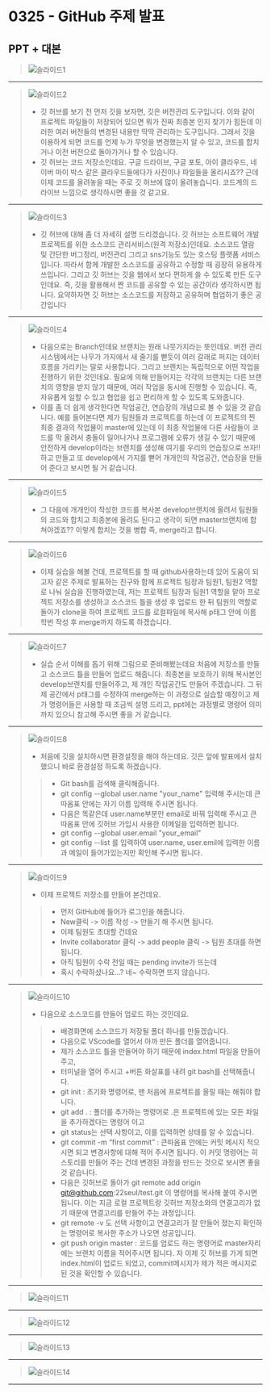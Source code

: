 # 0325 - GitHub 주제 발표
## PPT + 대본
> ![슬라이드1](https://github.com/22seul/React/assets/143988446/0e6c9207-9980-4411-9ae7-5f99d6039f0c)
---
> ![슬라이드2](https://github.com/22seul/React/assets/143988446/dc9c9f46-6734-48a6-9cb5-6ba54ca94f38)
> * 깃 허브를 보기 전 먼저 깃을 보자면, 깃은 버전관리 도구입니다. 이와 같이 프로젝트 파일들이 저장되어 있으면 뭐가 진짜 최종본 인지 찾기가 힘든데 이러한 여러 버전들의 변경된 내용만 딱딱 관리하는 도구입니다. 그래서 깃을 이용하게 되면 코드를 언제 누가 무엇을 변경했는지 알 수 있고, 코드를 합치거나 이전 버전으로 돌아가거나 할 수 있습니다.
> * 깃 허브는 코드 저장소인데요. 구글 드라이브, 구글 포토, 아이 클라우드, 네이버 마이 박스 같은 클라우드들에다가 사진이나 파일들을 올리시죠?? 근데 이제 코드를 올려놓을 때는 주로 깃 허브에 많이 올려놓습니다. 코드계의 드라이브 느낌으로 생각하시면 좋을 것 같고요. 
---
> ![슬라이드3](https://github.com/22seul/React/assets/143988446/93202667-708a-4459-9f40-2ef2af8f9cc8)
> * 깃 허브에 대해 좀 더 자세히 설명 드리겠습니다. 깃 허브는 소프트웨어 개발 프로젝트를 위한 소스코드 관리서비스(원격 저장소)인데요. 소스코드 열람 및 간단한 버그정리, 버전관리 그리고 sns기능도 있는 호스팅 플랫폼 서비스입니다. 따라서 함께 개발한 소스코드를 공유하고 수정할 때 굉장히 유용하게 쓰입니다.
그리고 깃 허브는 깃을 웹에서 보다 편하게 쓸 수 있도록 만든 도구인데요. 즉, 깃을 활용해서 짠 코드를 공유할 수 있는 공간이라 생각하시면 됩니다.
요약하자면 깃 허브는 소스코드를 저장하고 공유하며 협업하기 좋은 공간입니다
---
> ![슬라이드4](https://github.com/22seul/React/assets/143988446/2a79c846-e909-4249-84f4-74a32c003f91)
> * 다음으로는 Branch인데요 브랜치는 원래 나뭇가지라는 뜻인데요. 버전 관리 시스템에서는 나무가 가지에서 새 줄기를 뻗듯이 여러 갈래로 퍼지는 데이터 흐름을 가리키는 말로 사용합니다. 그리고 브랜치는 독립적으로 어떤 작업을 진행하기 위한 것인데요. 필요에 의해 만들어지는 각각의 브랜치는 다른 브랜치의 영향을 받지 않기 때문에, 여러 작업을 동시에 진행할 수 있습니다. 즉, 자유롭게 일할 수 있고 협업을 쉽고 편리하게 할 수 있도록 도와줍니다.
> * 이를 좀 더 쉽게 생각한다면 작업공간, 연습장의 개념으로 볼 수 있을 것 같습니다. 예를 들어본다면 제가 팀원들과 프로젝트를 하는데 이 프로젝트의 찐 최종 결과의 작업물이 master에 있는데 이 최종 작업물에 다른 사람들이 코드를 막 올려서 충돌이 일어나거나 프로그램에 오류가 생길 수 있기 때문에 안전하게 develop이라는 브랜치를 생성해 여기를 우리의 연습장으로 쓰자!! 하고 만들고 또 develop에서 가지를 뻗어 개개인의 작업공간, 연습장을 만들어 준다고 보시면 될 거 같습니다.
---
> ![슬라이드5](https://github.com/22seul/React/assets/143988446/b6534588-ec2d-4136-929f-75431b05580f)
> * 그 다음에 개개인이 작성한 코드를 복사본 develop브랜치에 올려서 팀원들의 코드와 합치고 최종본에 올려도 된다고 생각이 되면 master브랜치에 합쳐야겠죠?? 이렇게 합치는 것을 병합 즉, merge라고 합니다. 
---
> ![슬라이드6](https://github.com/22seul/React/assets/143988446/c1b132e9-0138-4376-b05d-1cdc44b1f3cc)
> * 이제 실습을 해볼 건데, 프로젝트를 할 때 github사용하는데 있어 도움이 되고자 같은 주제로 발표하는 친구와 함께 프로젝트 팀장과 팀원1, 팀원2 역할로 나눠 실습을 진행하였는데, 저는 프로젝트 팀장과 팀원1 역할을 맡아 프로젝트 저장소를 생성하고 소스코드 틀을 생성 후 업로드 한 뒤 팀원의 역할로 돌아가 clone을 하여 프로젝트 코드를 로컬파일에 복사해 p태그 안에 이름 학번 작성 후 merge까지 하도록 하겠습니다.
---
> ![슬라이드7](https://github.com/22seul/React/assets/143988446/94890c96-492d-4c01-9d63-7f2f34ad53bf)
> * 실습 순서 이해를 돕기 위해 그림으로 준비해봤는데요 처음에 저장소를 만들고 소스코드 틀을 만들어 업로드 해줍니다. 최종본을 보호하기 위해 복사본인 develop브랜치를 만들어주고, 제 개인 작업공간도 만들어 주겠습니다. 그 뒤 제 공간에서 p태그를 수정하여 merge하는 이 과정으로 실습할 예정이고 
제가 명령어들은 사용할 때 조금씩 설명 드리고, ppt에는 과정별로 명령어 의미까지 있으니 참고해 주시면 좋을 거 같습니다.
---
> ![슬라이드8](https://github.com/22seul/React/assets/143988446/0e28a458-9f01-494d-83c3-45a49ae15bcf)
> * 처음에 깃을 설치하시면 환경설정을 해야 하는데요. 깃은 앞에 발표에서 설치했으니 바로 환경설정 하도록 하겠습니다.
> > -	Git bash를 검색해 클릭해줍니다.
> > -	git config --global user.name "your_name" 입력해 주시는데 큰 따옴표 안에는 자기 이름 입력해 주시면 됩니다.
> > -	다음은 똑같은데 user.name부분만 email로 바꿔 입력해 주시고 큰 따옴표 안에 깃허브 가입시 사용한 이메일을 입력하면 됩니다.
> > -	git config --global user.email "your_email"
> > -	git config --list 를 입력하여 user.name, user.emil에 입력한 이름과 메일이 들어가있는지만 확인해 주시면 됩니다.
---
> ![슬라이드9](https://github.com/22seul/React/assets/143988446/f9fe1916-b87c-4449-832b-5c0838cb7645)
> * 이제 프로젝트 저장소를 만들어 본건데요.
> > -	먼저 GitHub에 들어가 로그인을 해줍니다.
> > -	New클릭 -> 이름 작성 -> 만들기 해 주시면 됩니다.
> > -	이제 팀원도 초대할 건데요
> > -	Invite collaborator 클릭 -> add people 클릭 -> 팀원 초대를 하면 됩니다.
> > -	아직 팀원이 수락 전일 때는 pending invite가 뜨는데
> > -	혹시 수락하셨나요…? 네~ 수락하면 뜨지 않습니다.
---
> ![슬라이드10](https://github.com/22seul/React/assets/143988446/ede0f26d-0d11-41b9-bac3-8f59add3c19b)
> * 다음으로 소스코드를 만들어 업로드 하는 것인데요.
> > -	배경화면에 소스코드가 저장될 폴더 하나를 만들겠습니다.
> > -	다음으로 VScode를 열어서 아까 만든 폴더를 열어줍니다.
> > -	제가 소스코드 틀을 만들어야 하기 때문에 index.html 파일을 만들어 주고,
> > -	터미널을 열어 주시고 +버튼 화살표를 내려 git bash를 선택해줍니다.
> > -	git init : 초기화 명령어로, 맨 처음에 프로젝트를 올릴 때는 해줘야 합니다.
> > -	git add . : 폴더를 추가하는 명령어로 .은 프로젝트에 있는 모든 파일을 추가하겠다는 명령어 이고
> > -	git status는 선택 사항이고, 이를 입력하면 상태를 알 수 있습니다.
> > -	git commit -m “first commit” : 큰따옴표 안에는 커밋 메시지 적으시면 되고 변경사항에 대해 적어 주시면 됩니다. 이 커밋 명령어는 히스토리를 만들어 주는 건데 변경된 과정을 만드는 것으로 보시면 좋을 것 같습니다.
> > -	다음은 깃허브로 돌아가 git remote add origin git@github.com:22seul/test.git 이 명령어를 복사해 붙여 주시면 됩니다. 이는 지금 로컬 프로젝트랑 깃허브 저장소와의 연결고리가 없기 때문에 연결고리를 만들어 주는 과정입니다.
> > -	git remote -v 도 선택 사항이고 연결고리가 잘 만들어 졌는지 확인하는 명령어로 복사한 주소가 나오면 성공입니다. 
> > -	git push origin master : 코드를 업로드 하는 명령어로 master자리에는 브랜치 이름을 적어주시면 됩니다.
> 자 이제 깃 허브를 가게 되면 index.html이 업로드 되었고, commit메시지가 제가 적은 메시지로 된 것을 확인할 수 있습니다.
---
> ![슬라이드11](https://github.com/22seul/React/assets/143988446/a387465b-ae81-4b08-ad4e-675199b91b1c)
---
> ![슬라이드12](https://github.com/22seul/React/assets/143988446/17f5ff84-7dbe-4eae-9dad-8607f98c3496)
---
> ![슬라이드13](https://github.com/22seul/React/assets/143988446/3ca296fb-9f0d-4a9d-882c-2a277120360f)
---
> ![슬라이드14](https://github.com/22seul/React/assets/143988446/2e4d1b5a-8e2d-4fc4-a6ba-55199c7e00ba)
---
